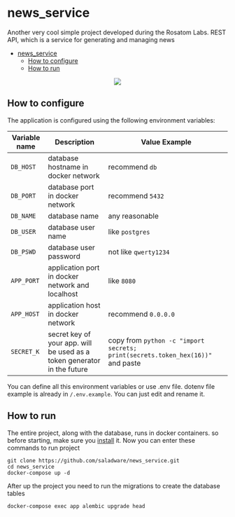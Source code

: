 # news_service
Another very cool simple project developed during the Rosatom Labs. REST API, which is a service for generating and managing news


<!-- TOC -->
* [news_service](#newsservice)
  * [How to configure](#how-to-configure)
  * [How to run](#how-to-run)
<!-- TOC -->

<p align="center">
    <img src="https://www.pngplay.com/wp-content/uploads/7/Newspaper-Background-PNG.png" />
</p>

## How to configure
The application is configured using the following environment variables:

| Variable name | Description                                                             | Value Example                                                                   |
|---------------|-------------------------------------------------------------------------|---------------------------------------------------------------------------------|
| `DB_HOST`     | database hostname in docker network                                     | recommend `db`                                                                  |
| `DB_PORT`     | database port in docker network                                         | recommend `5432`                                                                |
| `DB_NAME`     | database name                                                           | any reasonable                                                                  |
| `DB_USER`     | database user name                                                      | like `postgres`                                                                 |
| `DB_PSWD`     | database user password                                                  | not like `qwerty1234`                                                           |
| `APP_PORT`    | application port in docker network and localhost                        | like `8080`                                                                     |
| `APP_HOST`    | application host in docker network                                      | recommend `0.0.0.0`                                                             | 
| `SECRET_K`    | secret key of your app. will be used as a token generator in the future | copy from `python -c "import secrets; print(secrets.token_hex(16))"`  and paste |

You can define all this environment variables or use .env file. dotenv file example is already in `/.env.example`. You can just edit and rename it. 

## How to run
The entire project, along with the database, runs in docker containers. so before starting, make sure you [install](https://docs.docker.com/engine/install/) it.
Now you can enter these commands to run project
```commandline
git clone https://github.com/saladware/news_service.git
cd news_service
docker-compose up -d
```
After up the project you need to run the migrations to create the database tables
```commandline
docker-compose exec app alembic upgrade head
```
